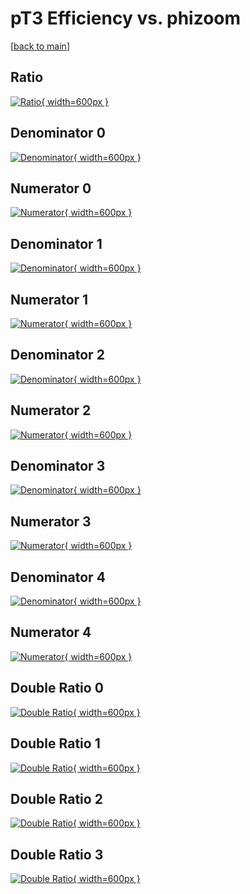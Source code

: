 # pT3 Efficiency vs. phizoom

[[back to main](./)]



## Ratio

[![Ratio](../mtv/var/pT3_base_0_1_eff_phizoom.png){ width=600px }](../mtv/var/pT3_base_0_1_eff_phizoom.pdf)

## Denominator 0

[![Denominator](../mtv/den/pT3_base_0_1_eff_phizoom_den0.png){ width=600px }](../mtv/den/pT3_base_0_1_eff_phizoom_den0.pdf)

## Numerator 0

[![Numerator](../mtv/num/pT3_base_0_1_eff_phizoom_num0.png){ width=600px }](../mtv/num/pT3_base_0_1_eff_phizoom_num0.pdf)

## Denominator 1

[![Denominator](../mtv/den/pT3_base_0_1_eff_phizoom_den1.png){ width=600px }](../mtv/den/pT3_base_0_1_eff_phizoom_den1.pdf)

## Numerator 1

[![Numerator](../mtv/num/pT3_base_0_1_eff_phizoom_num1.png){ width=600px }](../mtv/num/pT3_base_0_1_eff_phizoom_num1.pdf)

## Denominator 2

[![Denominator](../mtv/den/pT3_base_0_1_eff_phizoom_den2.png){ width=600px }](../mtv/den/pT3_base_0_1_eff_phizoom_den2.pdf)

## Numerator 2

[![Numerator](../mtv/num/pT3_base_0_1_eff_phizoom_num2.png){ width=600px }](../mtv/num/pT3_base_0_1_eff_phizoom_num2.pdf)

## Denominator 3

[![Denominator](../mtv/den/pT3_base_0_1_eff_phizoom_den3.png){ width=600px }](../mtv/den/pT3_base_0_1_eff_phizoom_den3.pdf)

## Numerator 3

[![Numerator](../mtv/num/pT3_base_0_1_eff_phizoom_num3.png){ width=600px }](../mtv/num/pT3_base_0_1_eff_phizoom_num3.pdf)

## Denominator 4

[![Denominator](../mtv/den/pT3_base_0_1_eff_phizoom_den4.png){ width=600px }](../mtv/den/pT3_base_0_1_eff_phizoom_den4.pdf)

## Numerator 4

[![Numerator](../mtv/num/pT3_base_0_1_eff_phizoom_num4.png){ width=600px }](../mtv/num/pT3_base_0_1_eff_phizoom_num4.pdf)

## Double Ratio 0

[![Double Ratio](../mtv/ratio/pT3_base_0_1_eff_phizoom_ratio0.png){ width=600px }](../mtv/ratio/pT3_base_0_1_eff_phizoom_ratio0.pdf)

## Double Ratio 1

[![Double Ratio](../mtv/ratio/pT3_base_0_1_eff_phizoom_ratio1.png){ width=600px }](../mtv/ratio/pT3_base_0_1_eff_phizoom_ratio1.pdf)

## Double Ratio 2

[![Double Ratio](../mtv/ratio/pT3_base_0_1_eff_phizoom_ratio2.png){ width=600px }](../mtv/ratio/pT3_base_0_1_eff_phizoom_ratio2.pdf)

## Double Ratio 3

[![Double Ratio](../mtv/ratio/pT3_base_0_1_eff_phizoom_ratio3.png){ width=600px }](../mtv/ratio/pT3_base_0_1_eff_phizoom_ratio3.pdf)


